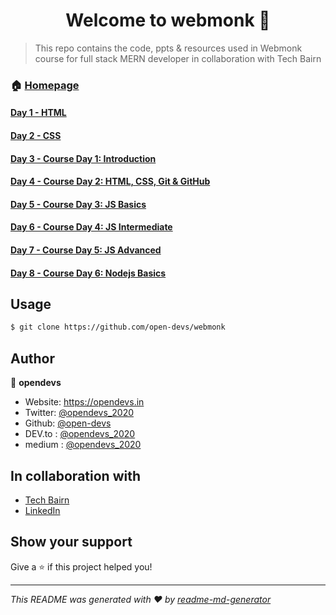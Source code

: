 <h1 align="center">Welcome to webmonk 👋</h1>

> This repo contains the code, ppts &amp; resources used in Webmonk course for full stack MERN developer in collaboration with Tech Bairn


### 🏠 [Homepage](https://github.com/open-devs/webmonk)

#### [Day 1 - HTML](https://github.com/open-devs/webmonk/tree/master/Day%201)
#### [Day 2 - CSS](https://github.com/open-devs/webmonk/tree/master/Day%202)
#### [Day 3 - Course Day 1: Introduction](https://github.com/open-devs/webmonk/tree/master/Course%20Day%201)
#### [Day 4 - Course Day 2: HTML, CSS, Git & GitHub](https://github.com/open-devs/webmonk/tree/master/Course%20Day%202)
#### [Day 5 - Course Day 3: JS Basics](https://github.com/open-devs/webmonk/tree/master/Course%20Day%203)
#### [Day 6 - Course Day 4: JS Intermediate](https://github.com/open-devs/webmonk/tree/master/Course%20Day%204)
#### [Day 7 - Course Day 5: JS Advanced](https://github.com/open-devs/webmonk/tree/master/Course%20Day%205)
#### [Day 8 - Course Day 6: Nodejs Basics](https://github.com/open-devs/webmonk/tree/master/Course%20Day%206)

## Usage

```sh
$ git clone https://github.com/open-devs/webmonk
```

## Author

👤 **opendevs**

* Website: https://opendevs.in
* Twitter: [@opendevs_2020](https://twitter.com/opendevs_2020)
* Github: [@open-devs](https://github.com/open-devs)
* DEV.to : [@opendevs_2020](https://dev.to/opendevs_2020)
* medium : [@opendevs_2020](https://medium.com/@opendevs_2020)

## In collaboration with 

* [Tech Bairn](https://techbairn.com/)
* [LinkedIn](https://www.linkedin.com/company/techbairn/)

## Show your support

Give a ⭐️ if this project helped you!

***
_This README was generated with ❤️ by [readme-md-generator](https://github.com/kefranabg/readme-md-generator)_

